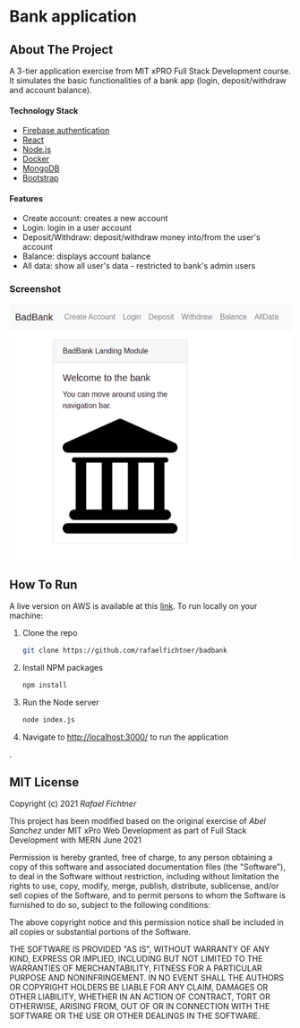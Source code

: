 # Bank application

## About The Project
A 3-tier application exercise from MIT xPRO Full Stack Development course. It simulates the basic functionalities of a bank app (login, deposit/withdraw and account balance).

#### Technology Stack
* [Firebase authentication](https://firebase.google.com/)
* [React](https://reactjs.org/)
* [Node.js](https://nodejs.org/en/)
* [Docker](https://www.docker.com/)
* [MongoDB](https://www.mongodb.com/)
* [Bootstrap](https://getbootstrap.com/)

#### Features

* Create account: creates a new account
* Login: login in a user account
* Deposit/Withdraw: deposit/withdraw money into/from the user's account
* Balance: displays account balance
* All data: show all user's data - restricted to bank's admin users

### Screenshot
![badbank-screenshot](bank-application.png)

## How To Run
A live version on AWS is available at this <a href="http://rafael-fichtner-bankingapplication.s3-website.us-east-2.amazonaws.com/#/">link</a>.
To run locally on your machine:
1. Clone the repo
   ```sh
   git clone https://github.com/rafaelfichtner/badbank
   ```
   
2. Install NPM packages
   ```sh
   npm install
   ```
3. Run the Node server
   ```sh
   node index.js
   ```
4. Navigate to [http://localhost:3000/](http://localhost:3000/) to run the application

.
## MIT License
Copyright (c) 2021 <em>Rafael Fichtner</em>

This project has been modified based on the original exercise of <em>Abel Sanchez</em>
under MIT xPro Web Development as part of Full Stack Development with MERN June 2021

Permission is hereby granted, free of charge, to any person obtaining a copy
of this software and associated documentation files (the "Software"), to deal
in the Software without restriction, including without limitation the rights
to use, copy, modify, merge, publish, distribute, sublicense, and/or sell
copies of the Software, and to permit persons to whom the Software is
furnished to do so, subject to the following conditions:

The above copyright notice and this permission notice shall be included in all
copies or substantial portions of the Software.

THE SOFTWARE IS PROVIDED "AS IS", WITHOUT WARRANTY OF ANY KIND, EXPRESS OR
IMPLIED, INCLUDING BUT NOT LIMITED TO THE WARRANTIES OF MERCHANTABILITY,
FITNESS FOR A PARTICULAR PURPOSE AND NONINFRINGEMENT. IN NO EVENT SHALL THE
AUTHORS OR COPYRIGHT HOLDERS BE LIABLE FOR ANY CLAIM, DAMAGES OR OTHER
LIABILITY, WHETHER IN AN ACTION OF CONTRACT, TORT OR OTHERWISE, ARISING FROM,
OUT OF OR IN CONNECTION WITH THE SOFTWARE OR THE USE OR OTHER DEALINGS IN THE
SOFTWARE.

